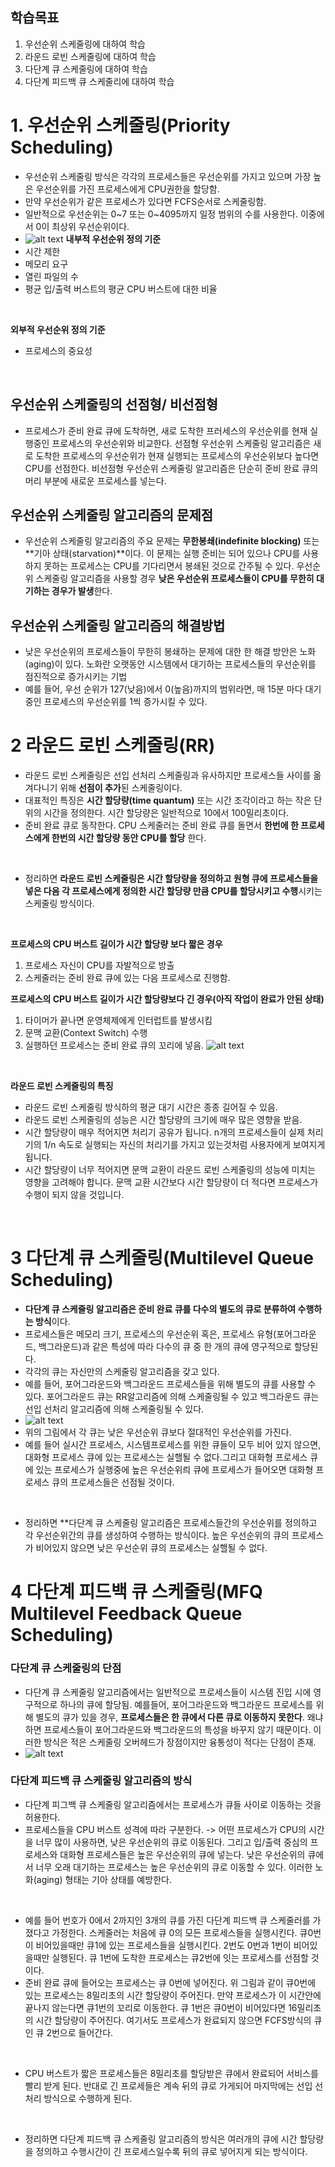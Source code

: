 ## 학습목표
1. 우선순위 스케줄링에 대하여 학습
2. 라운드 로빈 스케줄링에 대하여 학습
3. 다단계 큐 스케줄링에 대하여 학습
4. 다단계 피드백 큐 스케줄리에 대하여 학습
  
# 1. 우선순위 스케줄링(Priority Scheduling)
- 우선순위 스케줄링 방식은 각각의 프로세스들은 우선순위를 가지고 있으며 가장 높은 우선순위를 가진 프로세스에게 CPU권한을 할당함.
- 만약 우선순위가 같은 프로세스가 있다면 FCFS순서로 스케줄링함.
- 일반적으로 우선순위는 0~7 또는 0~4095까지 일정 범위의 수를 사용한다. 이중에서 0이 최상위 우선순위이다.
- ![alt text](image-16.png)
**내부적 우선순위 정의 기준**
- 시간 제한
- 메모리 요구
- 열린 파일의 수
- 평균 입/출력 버스트의 평균 CPU 버스트에 대한 비율

<br/>

**외부적 우선순위 정의 기준**
- 프로세스의 중요성

<br/>

## 우선순위 스케줄링의 선점형/ 비선점형
- 프로세스가 준비 완료 큐에 도착하면, 새로 도착한 프러세스의 우선순위를 현재 실행중인 프로세스의 우선순위와 비교한다. 선점형 우선순위 스케줄링 알고리즘은 새로 도착한 프로세스의 우선순위가 현재 실행되는 프로세스의 우선순위보다 높다면 CPU를 선점한다. 비선점형 우선순위 스케줄링 알고리즘은 단순히 준비 완료 큐의 머리 부분에 새로운 프로세스를 넣는다.

## 우선순위 스케줄링 알고리즘의 문제점
- 우선순위 스케줄링 알고리즘의 주요 문제는 **무한봉쇄(indefinite blocking)** 또는 **기아 상태(starvation)**이다. 이 문제는 실행 준비는 되어 있으나 CPU를 사용하지 못하는 프로세스는 CPU를 기다리면서 봉쇄된 것으로 간주될 수 있다. 우선순위 스케줄링 알고리즘을 사용할 경우 **낮은 우선순위 프로세스들이 CPU를 무한히 대기하는 경우가 발생**한다.

## 우선순위 스케줄링 알고리즘의 해결방법
- 낮은 우선순위의 프로세스들이 무한히 봉쇄하는 문제에 대한 한 해결 방안은 노화(aging)이 있다. 노화란 오랫동안 시스템에서 대기하는 프로세스들의 우선순위를 점진적으로 증가시키는 기법
- 예를 들어, 우선 순위가 127(낮음)에서 0(높음)까지의 범위라면, 매 15분 마다 대기중인 프로세스의 우선순위를 1씩 증가시킬 수 있다.

# 2 라운드 로빈 스케줄링(RR)
- 라운드 로빈 스케줄링은 선입 선처리 스케줄링과 유사하지만 프로세스들 사이를 옮겨다니기 위해 **선점이 추가**된 스케줄링이다.
- 대표적인 특징은 **시간 할당량(time quantum)** 또는 시간 조각이라고 하는 작은 단위의 시간을 정의한다. 시간 할당량은 일반적으로 10에서 100밀리초이다.
- 준비 완료 큐로 동작한다. CPU 스케줄러는 준비 완료 큐를 돌면서 **한번에 한 프로세스에게 한번의 시간 할당량 동안 CPU를 할당** 한다.

<br/>

- 정리하면 **라운드 로빈 스케줄링은 시간 할당량을 정의하고 원형 큐에 프로세스들을 넣은 다음 각 프로세스에게 정의한 시간 할당량 만큼 CPU를 할당시키고 수행**시키는 스케줄링 방식이다.

<br/>

**프로세스의 CPU 버스트 길이가 시간 할당량 보다 짧은 경우**
1. 프로세스 자신이 CPU를 자발적으로 방출
2. 스케줄러는 준비 완료 큐에 있는 다음 프로세스로 진행함.

**프로세스의 CPU 버스트 길이가 시간 할당량보다 긴 경우(아직 작업이 완료가 안된 상태)**
1. 타이머가 끝나면 운영체제에게 인터럽트를 발생시킴
2. 문맥 교환(Context Switch) 수행
3. 실행하던 프로세스는 준비 완료 큐의 꼬리에 넣음.
![alt text](image-17.png)

<br/>

**라운드 로빈 스케줄링의 특징**
- 라운드 로빈 스케줄링 방식하의 평균 대기 시간은 종종 길어질 수 있음.
- 라운드 로빈 스케줄링의 성능은 시간 할당량의 크기에 매우 많은 영향을 받음.
- 시간 할당량이 매우 적어지면 처리기 공유가 됩니다. n개의 프로세스들이 실제 처리기의 1/n 속도로 실행되는 자신의 처리기를 가지고 있는것처럼 사용자에게 보여지게 됩니다.
- 시간 할당량이 너무 적어지면 문맥 교환이 라운드 로빈 스케줄링의 성능에 미치는 영향을 고려해야 합니다. 문맥 교환 시간보다 시간 할당량이 더 적다면 프로세스가 수행이 되지 않을 것입니다.

<br/>

# 3 다단계 큐 스케줄링(Multilevel Queue Scheduling)
- **다단계 큐 스케줄링 알고리즘은 준비 완료 큐를 다수의 별도의 큐로 분류하여 수행하는 방식**이다. 
- 프로세스들은 메모리 크기, 프로세스의 우선순위 혹은, 프로세스 유형(포어그라운드, 백그라운드)과 같은 특성에 따라 다수의 큐 중 한 개의 큐에 영구적으로 할당된다.
- 각각의 큐는 자신만의 스케줄링 알고리즘을 갖고 있다.
- 예를 들어, 포어그라운드와 백그라운드 프로세스들을 위해 별도의 큐를 사용할 수 있다. 포어그라운드 큐는 RR알고리즘에 의해 스케줄링될 수 있고 백그라운드 큐는 선입 선처리 알고리즘에 의해 스케줄링될 수 있다.
- ![alt text](image-18.png)
- 위의 그림에서 각 큐는 낮은 우선순위 큐보다 절대적인 우선순위를 가진다.
- 예를 들어 실시간 프로세스, 시스템프로세스를 위한 큐들이 모두 비어 있지 않으면, 대화형 프로세스 큐에 있는 프로세스는 실핼될 수 없다.그리고 대화형 프로세스 큐에 있는 프로세스가 실행중에 높은 우선순위릐 큐에 프로세스가 들어오면 대화형 프로세스 큐의 프로세스들은 선점될 것이다.
<br/>

- 정리하면 **다단계 큐 스케줄링 알고리즘은 프로세스들간의 우선순위를 정의하고 각 우선순위간의 큐를 생성하여 수행하는 방식이다. 높은 우선순위의 큐의 프로세스가 비어있지 않으면 낮은 우선순위 큐의 프로세스는 실핼될 수 없다.

# 4 다단계 피드백 큐 스케줄링(MFQ Multilevel Feedback Queue Scheduling)
### 다단계 큐 스케줄링의 단점
- 다단계 큐 스케줄링 알고리즘에서는 일반적으로 프로세스들이 시스템 진입 시에 영구적으로 하나의 큐에 할당됨. 예를들어, 포어그라운드와 백그라운드 프로세스를 위해 별도의 큐가 있을 경우, **프로세스들은 한 큐에서 다른 큐로 이동하지 못한다**. 왜냐하면 프로세스들이 포어그라운드와 백그라운드의 특성을 바꾸지 않기 때문이다. 이러한 방식은 적은 스케줄링 오버헤드가 장점이지만 융통성이 적다는 단점이 존재.
- ![alt text](image-19.png)

### 다단계 피드백 큐 스케줄링 알고리즘의 방식
- 다단계 피그백 큐 스케줄링 알고리즘에서는 프로세스가 큐들 사이로 이동하는 것을 허용한다.
- 프로세스들을 CPU 버스트 성격에 따라 구분한다. -> 어떤 프로세스가 CPU의 시간을 너무 많이 사용하면, 낮은 우선순위의 큐로 이동된다. 그리고 입/출력 중심의 프로세스와 대화형 프로세스들은 높은 우선순위의 큐에 넣는다. 낮은 우선순위의 큐에서 너무 오래 대기하는 프로세스는 높은 우선순위의 큐로 이동할 수 있다. 이러한 노화(aging) 형태는 기아 상태를 예방한다.

<br/>

- 예를 들어 번호가 0에서 2까지인 3개의 큐를 가진 다단계 피드백 큐 스케줄러를 가졌다고 가정한다. 스케줄러는 처음에 큐 0의 모든 프로세스들을 실행시킨다. 큐0번이 비어있을때만 큐1에 있는 프로세스들을 실행시킨다. 2번도 0번과 1번이 비어있을때만 실행된다. 큐 1번에 도착한 프로세스는 큐2번에 잇는 프로세스를 선점할 것이다.
- 준비 완료 큐에 들어오는 프로세스는 큐 0번에 넣어진다. 위 그림과 같이 큐0번에 있는 프로세스는 8밀리초의 시간 할당량이 주어진다. 만약 프로세스가 이 시간안에 끝나지 않는다면 큐1번의 꼬리로 이동한다. 큐 1번은 큐0번이 비어있다면 16밀리초의 시간 할당량이 주어진다. 여기서도 프로세스가 완료되지 않으면 FCFS방식의 큐인 큐 2번으로 들어간다.
<br/>

- CPU 버스트가 짧은 프로세스들은 8밀리초를 할당받은 큐에서 완료되어 서비스를 빨리 받게 된다. 반대로 긴 프로세들은 계속 뒤의 큐로 가게되어 마지막에는 선입 선처리 방식으로 수행하게 된다.
<br/>

- 정리하면 다단계 피드백 큐 스케줄링 알고리즘의 방식은 여러개의 큐에 시간 할당량을 정의하고 수행시간이 긴 프로세스일수록 뒤의 큐로 넣어지게 되는 방식이다.